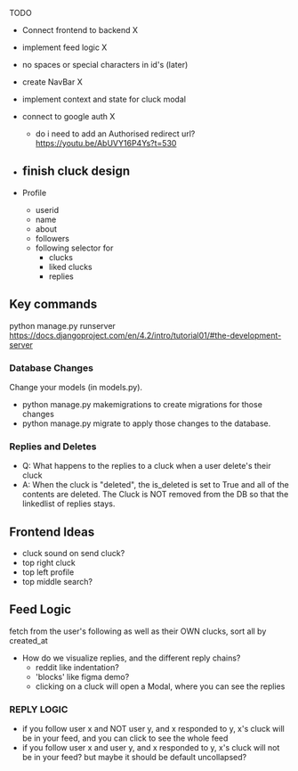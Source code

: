 

TODO

- Connect frontend to backend X
- implement feed logic X
- no spaces or special characters in id's (later)
- create NavBar X
- implement context and state for cluck modal
- connect to google auth X
    - do i need to add an Authorised redirect url? https://youtu.be/AbUVY16P4Ys?t=530

- finish cluck design
    - 

- Profile
    - userid
    - name
    - about
    - followers
    - following
    selector for
        - clucks
        - liked clucks
        - replies


## Key commands

python manage.py runserver        https://docs.djangoproject.com/en/4.2/intro/tutorial01/#the-development-server

### Database Changes
Change your models (in models.py).
- python manage.py makemigrations to create migrations for those changes
- python manage.py migrate to apply those changes to the database.


### Replies and Deletes
- Q: What happens to the replies to a cluck when a user delete's their cluck
- A: When the cluck is "deleted", the is_deleted is set to True and all of the contents are deleted. The Cluck is NOT removed from the DB so that the linkedlist of replies stays.

## Frontend Ideas
- cluck sound on send cluck?
- top right cluck
- top left profile
- top middle search?

## Feed Logic
fetch from the user's following as well as their OWN clucks, sort all by created_at

- How do we visualize replies, and the different reply chains?
    - reddit like indentation?
    - 'blocks' like figma demo?
    - clicking on a cluck will open a Modal, where you can see the replies

### REPLY LOGIC
- if you follow user x and NOT user y, and x responded to y, x's cluck will be in your feed, and you can click to see the whole feed
- if you follow user x and user y, and x responded to y, x's cluck will not be in your feed? but maybe it should be default uncollapsed?
